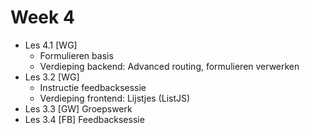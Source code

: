 # Week 4

- Les 4.1 [WG] 
  - Formulieren basis
  - Verdieping backend: Advanced routing, formulieren verwerken
- Les 3.2 [WG] 
  - Instructie feedbacksessie
  - Verdieping frontend: Lijstjes (ListJS)
- Les 3.3 [GW] Groepswerk
- Les 3.4 [FB] Feedbacksessie
